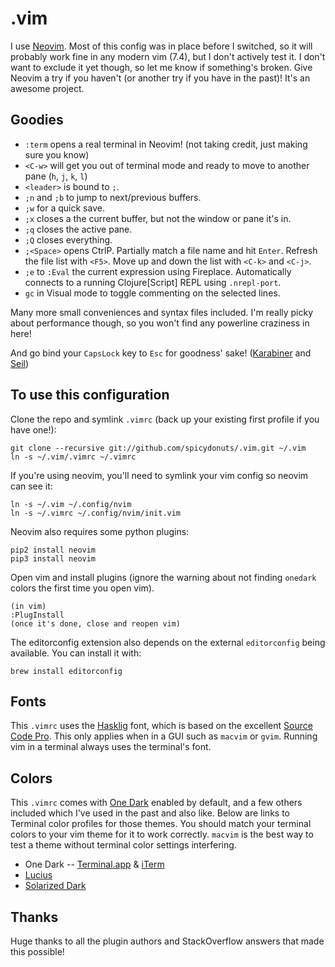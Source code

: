 .vim
====

I use [Neovim](http://neovim.io).  Most of this config was in place before I switched, so it will probably work fine in any modern vim (7.4), but I don't actively test it.  I don't want to exclude it yet though, so let me know if something's broken.
Give Neovim a try if you haven't (or another try if you have in the past)!  It's an awesome project.


Goodies
----
* `:term` opens a real terminal in Neovim! (not taking credit, just making sure you know)
* `<C-w>` will get you out of terminal mode and ready to move to another pane (`h`, `j`, `k`, `l`)
* `<leader>` is bound to `;`.
* `;n` and `;b` to jump to next/previous buffers.
* `;w` for a quick save.
* `;x` closes a the current buffer, but not the window or pane it's in.
* `;q` closes the active pane.
* `;Q` closes everything.
* `;<Space>` opens CtrlP.  Partially match a file name and hit `Enter`.  Refresh the file list with `<F5>`.  Move up and down the list with `<C-k>` and `<C-j>`.
* `;e` to `:Eval` the current expression using Fireplace.  Automatically connects to a running Clojure[Script] REPL using `.nrepl-port`.
* `gc` in Visual mode to toggle commenting on the selected lines.

Many more small conveniences and syntax files included.  I'm really picky about performance though, so you won't find any powerline craziness in here!

And go bind your `CapsLock` key to `Esc` for goodness' sake! ([Karabiner](https://pqrs.org/osx/karabiner/) and [Seil](https://pqrs.org/osx/karabiner/seil.html.en))


To use this configuration
----
Clone the repo and symlink `.vimrc` (back up your existing first profile if you have one!):

```shell
git clone --recursive git://github.com/spicydonuts/.vim.git ~/.vim
ln -s ~/.vim/.vimrc ~/.vimrc
```

If you're using neovim, you'll need to symlink your vim config so neovim can see it:

```shell
ln -s ~/.vim ~/.config/nvim
ln -s ~/.vimrc ~/.config/nvim/init.vim
```

Neovim also requires some python plugins:

```shell
pip2 install neovim
pip3 install neovim
```

Open vim and install plugins (ignore the warning about not finding `onedark` colors the first time you open vim).

```shell
(in vim)
:PlugInstall
(once it's done, close and reopen vim)
```

The editorconfig extension also depends on the external `editorconfig` being available.  You can install it with:
```shell
brew install editorconfig
```


Fonts
----
This `.vimrc` uses the [Hasklig](https://github.com/i-tu/Hasklig/) font, which is based on the excellent [Source Code Pro](http://adobe-fonts.github.io/source-code-pro/).
This only applies when in a GUI such as `macvim` or `gvim`.  Running vim in a terminal always uses the terminal's font.


Colors
----
This `.vimrc` comes with [One Dark]() enabled by default, and a few others included which I've used in the past and also like.  Below are links to Terminal color profiles for those themes.  You should match your terminal colors to your vim theme for it to work correctly.  `macvim` is the best way to test a theme without terminal color settings interfering.

* One Dark -- [Terminal.app](https://github.com/nathanbuchar/atom-one-dark-terminal) & [iTerm](https://github.com/joshdick/onedark.vim)
* [Lucius](https://github.com/jonathanfilip/lucius)
* [Solarized Dark](https://github.com/altercation/solarized)


Thanks
----
Huge thanks to all the plugin authors and StackOverflow answers that made this possible!
